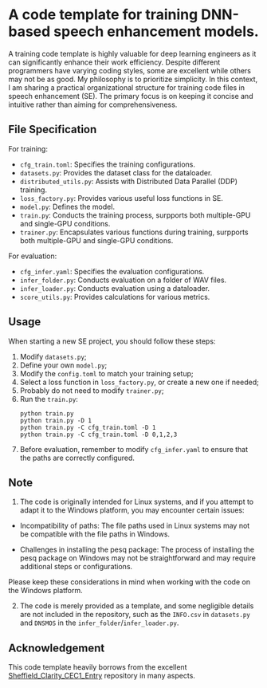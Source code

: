 # A code template for training DNN-based speech enhancement models.
A training code template is highly valuable for deep learning engineers as it can significantly enhance their work efficiency. Despite different programmers have varying coding styles, some are excellent while others may not be as good. My philosophy is to prioritize simplicity. In this context, I am sharing a practical organizational structure for training code files in speech enhancement (SE). The primary focus is on keeping it concise and intuitive rather than aiming for comprehensiveness.

## File Specification
For training:
* `cfg_train.toml`: Specifies the training configurations.
* `datasets.py`: Provides the dataset class for the dataloader.
* `distributed_utils.py`: Assists with Distributed Data Parallel (DDP) training.
* `loss_factory.py`: Provides various useful loss functions in SE.
* `model.py`: Defines the model.
* `train.py`: Conducts the training process, surpports both multiple-GPU and single-GPU conditions.
* `trainer.py`: Encapsulates various functions during training, surpports both multiple-GPU and single-GPU conditions.

For evaluation:
* `cfg_infer.yaml`: Specifies the evaluation configurations.
* `infer_folder.py`: Conducts evaluation on a folder of WAV files.
* `infer_loader.py`: Conducts evaluation using a dataloader.
* `score_utils.py`: Provides calculations for various metrics.

## Usage
When starting a new SE project, you should follow these steps:
1. Modify `datasets.py`;
2. Define your own `model.py`;
3. Modify the `config.toml` to match your training setup;
4. Select a loss function in `loss_factory.py`, or create a new one if needed;
5. Probably do not need to modify `trainer.py`;
6. Run the `train.py`:
   ```
   python train.py
   python train.py -D 1
   python train.py -C cfg_train.toml -D 1
   python train.py -C cfg_train.toml -D 0,1,2,3
   ```
8. Before evaluation, remember to modify `cfg_infer.yaml` to ensure that the paths are correctly configured.

## Note
1. The code is originally intended for Linux systems, and if you attempt to adapt it to the Windows platform, you may encounter certain issues:
* Incompatibility of paths: The file paths used in Linux systems may not be compatible with the file paths in Windows.

* Challenges in installing the pesq package: The process of installing the pesq package on Windows may not be straightforward and may require additional steps or configurations.

Please keep these considerations in mind when working with the code on the Windows platform.

2. The code is merely provided as a template, and some negligible details are not included in the repository, such as the `INFO.csv` in  `datasets.py` and `DNSMOS` in the `infer_folder`/`infer_loader.py`.

## Acknowledgement
This code template heavily borrows from the excellent [Sheffield_Clarity_CEC1_Entry](https://github.com/TuZehai/Sheffield_Clarity_CEC1_Entry) repository in many aspects.
